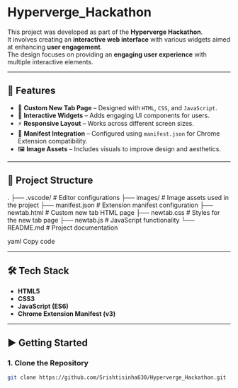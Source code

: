 # Hyperverge_Hackathon

This project was developed as part of the **Hyperverge Hackathon**.  
It involves creating an **interactive web interface** with various widgets aimed at enhancing **user engagement**.  
The design focuses on providing an **engaging user experience** with multiple interactive elements.

---

## 🚀 Features
- 📑 **Custom New Tab Page** – Designed with `HTML`, `CSS`, and `JavaScript`.
- 🎨 **Interactive Widgets** – Adds engaging UI components for users.
- ⚡ **Responsive Layout** – Works across different screen sizes.
- 🔗 **Manifest Integration** – Configured using `manifest.json` for Chrome Extension compatibility.
- 🖼️ **Image Assets** – Includes visuals to improve design and aesthetics.

---

## 📂 Project Structure
.
├── .vscode/ # Editor configurations
├── images/ # Image assets used in the project
├── manifest.json # Extension manifest configuration
├── newtab.html # Custom new tab HTML page
├── newtab.css # Styles for the new tab page
├── newtab.js # JavaScript functionality
└── README.md # Project documentation

yaml
Copy code

---

## 🛠️ Tech Stack
- **HTML5**
- **CSS3**
- **JavaScript (ES6)**
- **Chrome Extension Manifest (v3)**

---

## ▶️ Getting Started

### 1. Clone the Repository
```bash
git clone https://github.com/Srishtisinha630/Hyperverge_Hackathon.git
